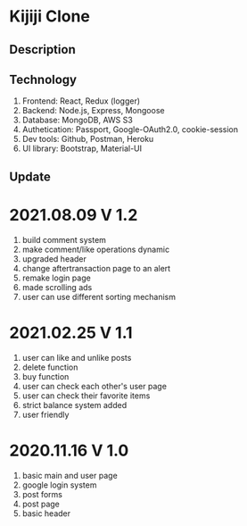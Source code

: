 # Kijiji Clone

## Description

## Technology

1. Frontend: React, Redux (logger)
2. Backend: Node.js, Express, Mongoose
3. Database: MongoDB, AWS S3
4. Authetication: Passport, Google-OAuth2.0, cookie-session
5. Dev tools: Github, Postman, Heroku
6. UI library: Bootstrap, Material-UI

## Update

# 2021.08.09 V 1.2

1. build comment system
2. make comment/like operations dynamic
3. upgraded header
4. change aftertransaction page to an alert
5. remake login page
6. made scrolling ads
7. user can use different sorting mechanism

# 2021.02.25 V 1.1

1. user can like and unlike posts
2. delete function
3. buy function
4. user can check each other's user page
5. user can check their favorite items
6. strict balance system added
7. user friendly

# 2020.11.16 V 1.0

1. basic main and user page
2. google login system
3. post forms
4. post page
5. basic header
